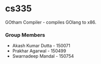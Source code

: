 # cs335
GOtham Compiler - compiles GOlang to x86.
### Group Members
* Akash Kumar Dutta - 150071
* Prakhar Agarwal - 150499
* Swarnadeep Mandal - 150754

